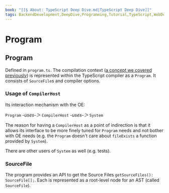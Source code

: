```yaml
---
book: "[[§ About꞉ TypeScript Deep Dive.md|TypeScript Deep Dive]]"
tags: BackendDevelopment,DeepDive,Programming,Tutorial,TypeScript,WebDevelopment
---
```


# Program

## Program

Defined in `program.ts`. The compilation context ([a concept we covered previously](Compilation%20Context.md)) is represented within the TypeScript compiler as a `Program`. It consists of `SourceFile`s and compiler options.

### Usage of `CompilerHost`

Its interaction mechanism with the OE:

`Program` _-uses-＞_ `CompilerHost` _-uses-＞_ `System`

The reason for having a `CompilerHost` as a point of indirection is that it allows its interface to be more finely tuned for `Program` needs and not bother with OE needs (e.g. the `Program` doesn't care about `fileExists` a function provided by `System`).

There are other users of `System` as well (e.g. tests).

### SourceFile

The program provides an API to get the Source Files `getSourceFiles(): SourceFile[];`. Each is represented as a root-level node for an AST (called `SourceFile`).